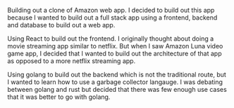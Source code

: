 Building out a clone of Amazon web app. I decided to build out this app because I wanted to build out a full stack app using a frontend, backend and database to build out a web app.

Using React to build out the frontend. I originally thought about doing a movie streaming app similar to netflix. But when I saw Amazon Luna video game app, I decided that I wanted to build out the architecture of that app as opposed to a more netflix streaming app. 

Using golang to build out the backend which is not the traditional route, but I wanted to learn how to use a garbage collector langauge. 
I was debating between golang and rust but decided that there was few enough use cases that it was better to go with golang. 
